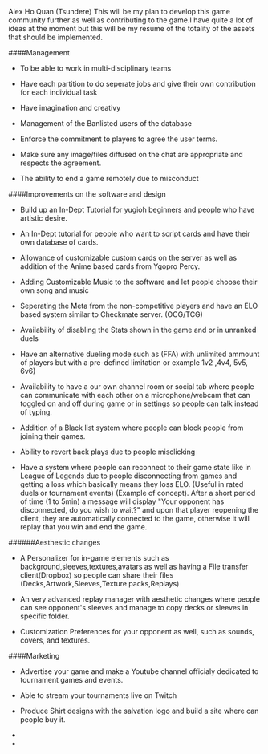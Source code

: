 Alex Ho Quan (Tsundere)
This will be my plan to develop this game community further as well as contributing to the game.I have quite a lot of ideas at the moment but this will be my resume of the totality of the assets that should be implemented.

####Management

- To be able to work in multi-disciplinary teams

- Have each partition to do seperate jobs and give their own contribution for each individual task

- Have imagination and creativy

- Management of the Banlisted users of the database

- Enforce the commitment to players to agree the user terms.

- Make sure any image/files diffused on the chat are appropriate and respects the agreement.
- The ability to end a game remotely due to misconduct

####Improvements on the software and design

- Build up an In-Dept Tutorial for yugioh beginners and people who have artistic desire.

- An In-Dept tutorial for people who want to script cards and have their own database of cards.

- Allowance of customizable custom cards on the server as well as addition of the Anime based cards from Ygopro Percy.

- Adding Customizable Music to the software and let people choose their own song and music

- Seperating the Meta from the non-competitive players and have an ELO based system similar to Checkmate server. (OCG/TCG)

-  Availability of disabling the Stats shown in the game and or in unranked duels 

- Have an alternative dueling mode such as (FFA) with unlimited ammount of players but with a pre-defined limitation or example 1v2 ,4v4, 5v5, 6v6)

-  Availability to have a our own channel room or social tab where people can communicate with each other on a microphone/webcam that can toggled on and off during game or in settings so people can talk instead of typing.

- Addition of a Black list system where people can block people from joining their games.

- Ability to revert back plays due to people misclicking

- Have a system where people can reconnect to their game state like in League of Legends due to people disconnecting from games 
and getting a loss which basically means they loss ELO.
(Useful in rated duels or tournament events) (Example of concept). After a short period of time (1 to 5min) a message will display "Your opponent has disconnected, do you wish to wait?"
and upon that player reopening the client, they are automatically connected to the game, otherwise it will replay that you win and end the game.

######Aesthestic changes

- A Personalizer for in-game elements such as background,sleeves,textures,avatars as well as having a File transfer client(Dropbox) so people can share their files
(Decks,Artwork,Sleeves,Texture packs,Replays)

- An very advanced replay manager with aesthetic changes where people can see opponent's sleeves and manage to copy decks or sleeves in specific folder.

- Customization Preferences for your opponent as well, such as sounds, covers, and textures.

####Marketing

- Advertise your game and make a Youtube channel officialy dedicated to tournament games and events.

- Able to stream your tournaments live on Twitch

- Produce Shirt designs with the salvation logo and build a site where can people buy it.









-



-



